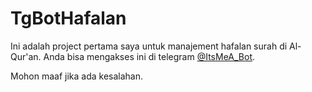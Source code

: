 # TgBotHafalan
Ini adalah project pertama saya untuk manajement hafalan surah di Al-Qur'an. Anda bisa mengakses ini di telegram [@ItsMeA_Bot](https://t.me/ItsMeA_Bot).

Mohon maaf jika ada kesalahan.
